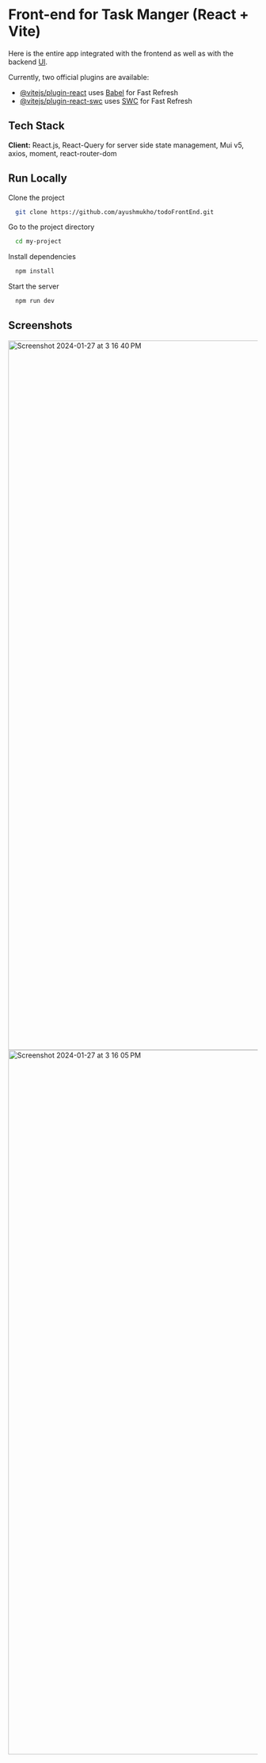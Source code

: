 # Front-end for Task Manger (React + Vite)

Here is the entire app integrated with the frontend as well as with the backend [UI](https://todofrontend-asg.netlify.app/login).

Currently, two official plugins are available:

- [@vitejs/plugin-react](https://github.com/vitejs/vite-plugin-react/blob/main/packages/plugin-react/README.md) uses [Babel](https://babeljs.io/) for Fast Refresh
- [@vitejs/plugin-react-swc](https://github.com/vitejs/vite-plugin-react-swc) uses [SWC](https://swc.rs/) for Fast Refresh



## Tech Stack

**Client:** React.js, React-Query for server side state management, Mui v5, axios, moment, react-router-dom


## Run Locally

Clone the project

```bash
  git clone https://github.com/ayushmukho/todoFrontEnd.git
```

Go to the project directory

```bash
  cd my-project
```

Install dependencies

```bash
  npm install
```

Start the server

```bash
  npm run dev
```


## Screenshots
<img width="1432" alt="Screenshot 2024-01-27 at 3 16 40 PM" src="https://github.com/ayushmukho/todoFrontEnd/assets/52779201/59f65e98-05a1-41dd-ae36-ab8c82251bb0">

<img width="1422" alt="Screenshot 2024-01-27 at 3 16 05 PM" src="https://github.com/ayushmukho/todoFrontEnd/assets/52779201/0ce5069e-4329-4a54-a959-fd0f27c24d28">
